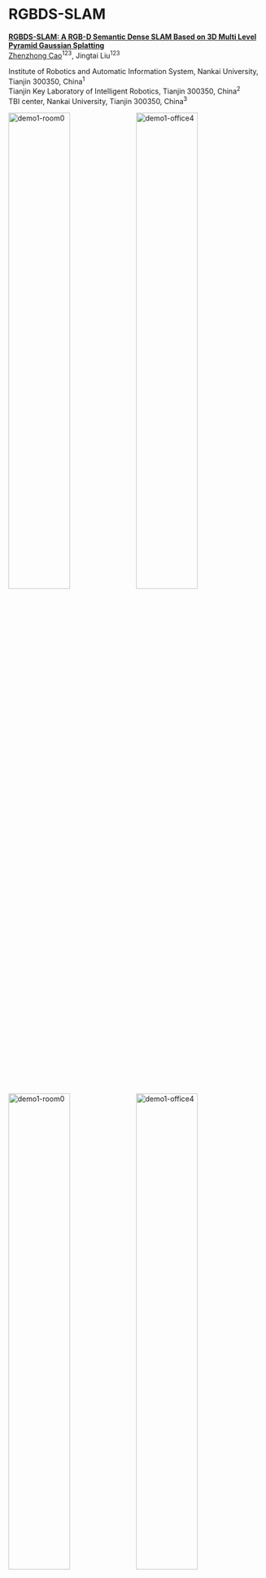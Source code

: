 # RGBDS-SLAM

[**RGBDS-SLAM: A RGB-D Semantic Dense SLAM Based on 3D Multi Level Pyramid Gaussian Splatting**](https://arxiv.org/pdf/2412.01217) <br>
[Zhenzhong Cao](https://zhenzhongcao.github.io/)<sup>123</sup>,  Jingtai Liu<sup>123</sup> <br>

Institute of Robotics and Automatic Information System, Nankai University, Tianjin 300350, China<sup>1</sup> <br>
Tianjin Key Laboratory of Intelligent Robotics, Tianjin 300350, China<sup>2</sup> <br>
TBI center, Nankai University, Tianjin 300350, China<sup>3</sup> <br>

<div>
<img src="https://github.com/zhenzhongcao/RGBDS-SLAM/blob/main/demo/demo-room0.gif" alt="demo1-room0" width="49%">
<img src="https://github.com/zhenzhongcao/RGBDS-SLAM/blob/main/demo/demo-room2.gif" alt="demo1-office4" width="49%">
</div>
<br>

<div>
<img src="https://github.com/zhenzhongcao/RGBDS-SLAM/blob/main/demo/demo-office2.gif" alt="demo1-room0" width="49%">
<img src="https://github.com/zhenzhongcao/RGBDS-SLAM/blob/main/demo/demo-office4.gif" alt="demo1-office4" width="49%">
</div>
<br>

Our code will be open source soon!

## Prerequisites
```
# You can configure the environment required by our code by building a docker image
docker build -t rgbds-slam:v1 .
```

## Results Download

You can download our results in google drive: [results](https://drive.google.com/file/d/1Ksz1fA6a7VpWZ8ifL41SSZxVdjmtO-ax/view?usp=sharing)


## Results Evaluation
```
# You can reimplement our results using the sh script file in the evaluation folder

./evl_metrics.sh

./evl_depth.sh

./evl_mIoU.sh

./evl_ate.sh

./evl_time.sh
```

## Acknowledgement
Our work is based on [Photo-SLAM](https://github.com/HuajianUP/Photo-SLAM), and by using or modifying this work further, you agree to adhere to their terms of usage and include the license file. We extend our sincere gratitude for their outstanding contributions.

## Citation
```
@article{cao2024rgbds,
  title={RGBDS-SLAM: A RGB-D Semantic Dense SLAM Based on 3D Multi Level Pyramid Gaussian Splatting},
  author={Cao, Zhenzhong},
  journal={arXiv preprint arXiv:2412.01217},
  year={2024}
}
```